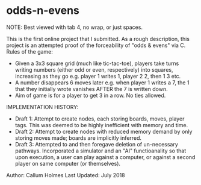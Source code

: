 # odds-n-evens
NOTE: Best viewed with tab 4, no wrap, or just spaces.

This is the first online project that I submitted. As a rough description, this project is an attempted proof of the forceability of "odds & evens" via C.
Rules of the game:
- Given a 3x3 square grid (much like tic-tac-toe), players take turns writing numbers (either odd or even, respectively) into squares,  increasing as they go e.g. player 1 writes 1, player 2 2, then 1 3 etc.
- A number disappears 6 moves later e.g. when player 1 writes a 7, the 1 that they initially wrote vanishes AFTER the 7 is written down.
- Aim of game is for a player to get 3 in a row. No ties allowed. 

IMPLEMENTATION HISTORY: 
- Draft 1: Attempt to create nodes, each storing boards, moves, player tags. This was deemed to be highly inefficient with memory and time. 
- Draft 2: Attempt to create nodes with reduced memory demand by only storing moves made; boards are implicitly inferred.
- Draft 3: Attempted to and then foregave deletion of un-necessary pathways. Incorporated a simulator and an "AI" functioanality so that upon execution, a user can play against a computer, or against a second player on same computer (or themselves). 

Author: Callum Holmes
Last Updated: July 2018
